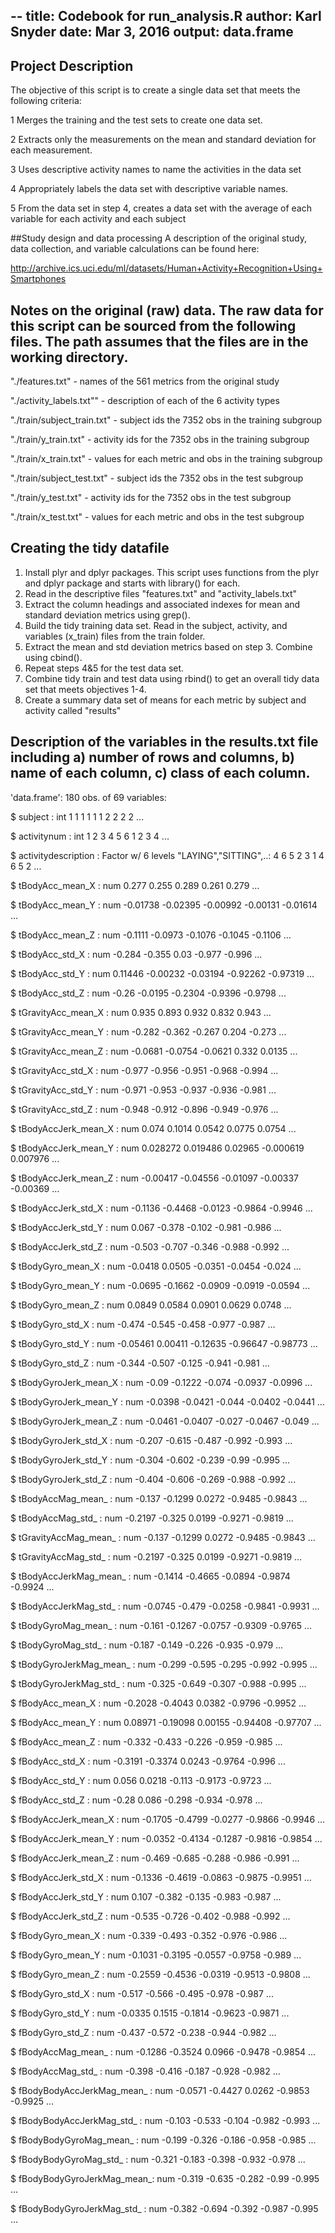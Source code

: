 --
title:  Codebook for run_analysis.R
author: Karl Snyder
date:   Mar 3, 2016
output:
  data.frame
---
  
## Project Description
The objective of this script is to create a single data set that meets the following criteria:

1 Merges the training and the test sets to create one data set.

2 Extracts only the measurements on the mean and standard deviation for each measurement.

3 Uses descriptive activity names to name the activities in the data set 

4 Appropriately labels the data set with descriptive variable names. 

5 From the data set in step 4, creates a data set with the average of each variable for each activity and each subject

##Study design and data processing
A description of the original study, data collection, and variable calculations can be found here:

http://archive.ics.uci.edu/ml/datasets/Human+Activity+Recognition+Using+Smartphones

## Notes on the original (raw) data. The raw data for this script can be sourced from the following files. The path assumes that the files are in the working directory.

"./features.txt" - names of the 561 metrics from the original study

"./activity_labels.txt"" - description of each of the 6 activity types

"./train/subject_train.txt" - subject ids the 7352 obs in the training subgroup

"./train/y_train.txt" - activity ids for the 7352 obs in the training subgroup

"./train/x_train.txt" - values for each metric and obs in the training subgroup

"./train/subject_test.txt" - subject ids the 7352 obs in the test subgroup

"./train/y_test.txt" - activity ids for the 7352 obs in the test subgroup

"./train/x_test.txt" - values for each metric and obs in the test subgroup

## Creating the tidy datafile

1. Install plyr and dplyr packages. This script uses functions from the plyr and dplyr package and starts with library() for each.
2. Read in the descriptive files "features.txt" and "activity_labels.txt"
3. Extract the column headings and associated indexes for mean and standard deviation metrics using grep().
4. Build the tidy training data set.  Read in the subject, activity, and variables (x_train) files from the train folder.  
5. Extract the mean and std deviation metrics based on step 3. Combine using cbind().
6. Repeat steps 4&5 for the test data set.
7. Combine tidy train and test data using rbind() to get an overall tidy data set that meets objectives 1-4.
8. Create a summary data set of means for each metric by subject and activity called "results"

## Description of the variables in the results.txt file including a) number of rows and columns, b) name of each column, c) class of each column.

'data.frame':	180 obs. of  69 variables:

 $ subject                   : int  1 1 1 1 1 1 2 2 2 2 ...

 $ activitynum               : int  1 2 3 4 5 6 1 2 3 4 ...

 $ activitydescription       : Factor w/ 6 levels "LAYING","SITTING",..: 4 6 5 2 3 1 4 6 5 2 ...

 $ tBodyAcc_mean_X           : num  0.277 0.255 0.289 0.261 0.279 ...

 $ tBodyAcc_mean_Y           : num  -0.01738 -0.02395 -0.00992 -0.00131 -0.01614 ...

 $ tBodyAcc_mean_Z           : num  -0.1111 -0.0973 -0.1076 -0.1045 -0.1106 ...

 $ tBodyAcc_std_X            : num  -0.284 -0.355 0.03 -0.977 -0.996 ...

 $ tBodyAcc_std_Y            : num  0.11446 -0.00232 -0.03194 -0.92262 -0.97319 ...

 $ tBodyAcc_std_Z            : num  -0.26 -0.0195 -0.2304 -0.9396 -0.9798 ...

 $ tGravityAcc_mean_X        : num  0.935 0.893 0.932 0.832 0.943 ...

 $ tGravityAcc_mean_Y        : num  -0.282 -0.362 -0.267 0.204 -0.273 ...

 $ tGravityAcc_mean_Z        : num  -0.0681 -0.0754 -0.0621 0.332 0.0135 ...

 $ tGravityAcc_std_X         : num  -0.977 -0.956 -0.951 -0.968 -0.994 ...

 $ tGravityAcc_std_Y         : num  -0.971 -0.953 -0.937 -0.936 -0.981 ...

 $ tGravityAcc_std_Z         : num  -0.948 -0.912 -0.896 -0.949 -0.976 ...

 $ tBodyAccJerk_mean_X       : num  0.074 0.1014 0.0542 0.0775 0.0754 ...

 $ tBodyAccJerk_mean_Y       : num  0.028272 0.019486 0.02965 -0.000619 0.007976 ...

 $ tBodyAccJerk_mean_Z       : num  -0.00417 -0.04556 -0.01097 -0.00337 -0.00369 ...

 $ tBodyAccJerk_std_X        : num  -0.1136 -0.4468 -0.0123 -0.9864 -0.9946 ...

 $ tBodyAccJerk_std_Y        : num  0.067 -0.378 -0.102 -0.981 -0.986 ...

 $ tBodyAccJerk_std_Z        : num  -0.503 -0.707 -0.346 -0.988 -0.992 ...

 $ tBodyGyro_mean_X          : num  -0.0418 0.0505 -0.0351 -0.0454 -0.024 ...

 $ tBodyGyro_mean_Y          : num  -0.0695 -0.1662 -0.0909 -0.0919 -0.0594 ...

 $ tBodyGyro_mean_Z          : num  0.0849 0.0584 0.0901 0.0629 0.0748 ...

 $ tBodyGyro_std_X           : num  -0.474 -0.545 -0.458 -0.977 -0.987 ...

 $ tBodyGyro_std_Y           : num  -0.05461 0.00411 -0.12635 -0.96647 -0.98773 ...

 $ tBodyGyro_std_Z           : num  -0.344 -0.507 -0.125 -0.941 -0.981 ...

 $ tBodyGyroJerk_mean_X      : num  -0.09 -0.1222 -0.074 -0.0937 -0.0996 ...

 $ tBodyGyroJerk_mean_Y      : num  -0.0398 -0.0421 -0.044 -0.0402 -0.0441 ...

 $ tBodyGyroJerk_mean_Z      : num  -0.0461 -0.0407 -0.027 -0.0467 -0.049 ...

 $ tBodyGyroJerk_std_X       : num  -0.207 -0.615 -0.487 -0.992 -0.993 ...

 $ tBodyGyroJerk_std_Y       : num  -0.304 -0.602 -0.239 -0.99 -0.995 ...

 $ tBodyGyroJerk_std_Z       : num  -0.404 -0.606 -0.269 -0.988 -0.992 ...

 $ tBodyAccMag_mean_         : num  -0.137 -0.1299 0.0272 -0.9485 -0.9843 ...

 $ tBodyAccMag_std_          : num  -0.2197 -0.325 0.0199 -0.9271 -0.9819 ...

 $ tGravityAccMag_mean_      : num  -0.137 -0.1299 0.0272 -0.9485 -0.9843 ...

 $ tGravityAccMag_std_       : num  -0.2197 -0.325 0.0199 -0.9271 -0.9819 ...

 $ tBodyAccJerkMag_mean_     : num  -0.1414 -0.4665 -0.0894 -0.9874 -0.9924 ...

 $ tBodyAccJerkMag_std_      : num  -0.0745 -0.479 -0.0258 -0.9841 -0.9931 ...

 $ tBodyGyroMag_mean_        : num  -0.161 -0.1267 -0.0757 -0.9309 -0.9765 ...

 $ tBodyGyroMag_std_         : num  -0.187 -0.149 -0.226 -0.935 -0.979 ...

 $ tBodyGyroJerkMag_mean_    : num  -0.299 -0.595 -0.295 -0.992 -0.995 ...

 $ tBodyGyroJerkMag_std_     : num  -0.325 -0.649 -0.307 -0.988 -0.995 ...

 $ fBodyAcc_mean_X           : num  -0.2028 -0.4043 0.0382 -0.9796 -0.9952 ...

 $ fBodyAcc_mean_Y           : num  0.08971 -0.19098 0.00155 -0.94408 -0.97707 ...

 $ fBodyAcc_mean_Z           : num  -0.332 -0.433 -0.226 -0.959 -0.985 ...

 $ fBodyAcc_std_X            : num  -0.3191 -0.3374 0.0243 -0.9764 -0.996 ...

 $ fBodyAcc_std_Y            : num  0.056 0.0218 -0.113 -0.9173 -0.9723 ...

 $ fBodyAcc_std_Z            : num  -0.28 0.086 -0.298 -0.934 -0.978 ...

 $ fBodyAccJerk_mean_X       : num  -0.1705 -0.4799 -0.0277 -0.9866 -0.9946 ...

 $ fBodyAccJerk_mean_Y       : num  -0.0352 -0.4134 -0.1287 -0.9816 -0.9854 ...

 $ fBodyAccJerk_mean_Z       : num  -0.469 -0.685 -0.288 -0.986 -0.991 ...

 $ fBodyAccJerk_std_X        : num  -0.1336 -0.4619 -0.0863 -0.9875 -0.9951 ...

 $ fBodyAccJerk_std_Y        : num  0.107 -0.382 -0.135 -0.983 -0.987 ...

 $ fBodyAccJerk_std_Z        : num  -0.535 -0.726 -0.402 -0.988 -0.992 ...

 $ fBodyGyro_mean_X          : num  -0.339 -0.493 -0.352 -0.976 -0.986 ...

 $ fBodyGyro_mean_Y          : num  -0.1031 -0.3195 -0.0557 -0.9758 -0.989 ...

 $ fBodyGyro_mean_Z          : num  -0.2559 -0.4536 -0.0319 -0.9513 -0.9808 ...

 $ fBodyGyro_std_X           : num  -0.517 -0.566 -0.495 -0.978 -0.987 ...

 $ fBodyGyro_std_Y           : num  -0.0335 0.1515 -0.1814 -0.9623 -0.9871 ...

 $ fBodyGyro_std_Z           : num  -0.437 -0.572 -0.238 -0.944 -0.982 ...

 $ fBodyAccMag_mean_         : num  -0.1286 -0.3524 0.0966 -0.9478 -0.9854 ...

 $ fBodyAccMag_std_          : num  -0.398 -0.416 -0.187 -0.928 -0.982 ...

 $ fBodyBodyAccJerkMag_mean_ : num  -0.0571 -0.4427 0.0262 -0.9853 -0.9925 ...

 $ fBodyBodyAccJerkMag_std_  : num  -0.103 -0.533 -0.104 -0.982 -0.993 ...

 $ fBodyBodyGyroMag_mean_    : num  -0.199 -0.326 -0.186 -0.958 -0.985 ...

 $ fBodyBodyGyroMag_std_     : num  -0.321 -0.183 -0.398 -0.932 -0.978 ...

 $ fBodyBodyGyroJerkMag_mean_: num  -0.319 -0.635 -0.282 -0.99 -0.995 ...

 $ fBodyBodyGyroJerkMag_std_ : num  -0.382 -0.694 -0.392 -0.987 -0.995 ...
